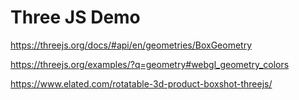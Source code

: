 # Three JS Demo

https://threejs.org/docs/#api/en/geometries/BoxGeometry

https://threejs.org/examples/?q=geometry#webgl_geometry_colors

https://www.elated.com/rotatable-3d-product-boxshot-threejs/

